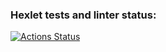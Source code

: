 ### Hexlet tests and linter status:
[![Actions Status](https://github.com/ALMSRG/frontend-project-44/workflows/hexlet-check/badge.svg)](https://github.com/ALMSRG/frontend-project-44/actions)